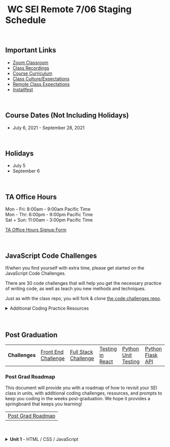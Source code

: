 <h1><img src="https://ga-dash.s3.amazonaws.com/production/assets/logo-9f88ae6c9c3871690e33280fcf557f33.png" alt="" style="max-width:100%;" /> WC SEI Remote 7/06 Staging Schedule</h1>

<br/>

## Important Links

- [Zoom Classroom](https://generalassembly.zoom.us/j/95974443973)
- [Class Recordings](https://github.com/SEIR-7-06/schedule/blob/master/class-recordings.md)
- [Course Curriculum](https://github.com/SEIR-7-06/schedule/blob/master/course-curriculum.md)
- [Class Culture/Expectations](https://github.com/SEIR-7-06/welcome-to-sei)
- [Remote Class Expectations](https://github.com/SEIR-7-06/remote-class-expectations)
- [Installfest](https://github.com/SEIR-7-06/installfest)

<br/>

## Course Dates (Not Including Holidays)

- July 6, 2021 - September 28, 2021

<br/>

## Holidays

- July 5
- September 6

<br/>

## TA Office Hours

Mon - Fri: 8:00am - 9:00am Pacific Time<br />
Mon - Thr: 6:00pm - 9:00pm Pacific Time<br />
Sat + Sun: 11:00am - 3:00pm Pacific Time

[TA Office Hours Signup Form](#)

<br/>

## JavaScript Code Challenges

If/when you find yourself with extra time, please get started on the JavaScript Code Challenges.

There are 30 code challenges that will help you get the necessary practice of writing code, as well as teach you new methods and techniques.

Just as with the class repo, you will fork & clone [the code challenges repo](https://github.com/SEIR-7-06/daily-js-code-challenges).

<details>
    <summary>Additional Coding Practice Resources</summary>
    <h3>Codewars</h3>
    <a href="https://www.codewars.com">Codewars</a> is an excellent source of coding challenges for numerous programming languages.
    <p>It's free, so be sure to create an account so that you can track your progress.
        Code challenges (called _Kata_) vary in difficulty from "8kyu" (easiest) to "1kyu".</p>
    <h3>Interview Cake</h3>
    <p>Designed to prep you technical interviews, <a href="https://www.interviewcake.com">Interview Cake</a> comes highly recommended.</p>
    <p>It's not free, however, you should take advantage of its free 7-day email crash course and decide to if its worth the bucks to you.</p>
    <h3>Advent of Code</h3>
    <p><a href="https://adventofcode.com/">Advent of Code</a> has special puzzles during the month of December (only).</p>
    <p>However, you can access past year's puzzles!</p>
</details>

<br/>
<br/>

## Post Graduation

<table>
    <tbody>
        <tr>    
            <td><strong>Challenges</strong></td>
            <td><a href="https://github.com/SEIR-7-06/shopping-cart-coding-challenge">Front End Challenge</a></td>
            <td><a href="https://github.com/SEIR-7-06/csv-parse-starter">Full Stack Challenge</a></td>
            <td><a href="https://github.com/SEIR-7-06/testing-in-react-with-jest-and-enzyme">Testing in React</a></td>
            <td><a href="https://github.com/SEIR-7-06/Python-unit-test">Python Unit Testing</a></td>
            <td><a href="https://github.com/SEIR-7-06/flask-api">Python Flask API</a></td>
        </tr>
    </tbody>
</table>

### Post Grad Roadmap

<p>This document will provide you with a roadmap of how to revisit your SEI class in units, with additional coding challenges, resources, and prompts to keep you coding in the weeks post-graduation. We hope it provides a springboard that keeps you learning!</p>
<table>
    <tbody>
        <tr>
            <td><a href="https://docs.google.com/spreadsheets/d/15JX2Z5_095QiYyxQ-aGsnjqmvVGxfATvnMO3k5SK_Y8/edit#gid=563096904">Post Grad Roadmap</a></td>
        </tr>
    </tbody>
</table>

<br />
<br />







<!-- Unit 1 Dropdown -->
<details>
    <summary><strong>Unit 1</strong> - HTML / CSS / JavaScript</summary>
    <ul type="none">
        <!-- Week 1 Dropdown -->
        <li>
            <details> 
                <summary>Week 1 - FUNdamentals!</summary>
                <!-- Schedule Table -->
                <h2>Week 1 Schedule</h2>
                <table>
                    <thead>
                        <tr>
                            <td></td>
                            <th>Morning Exercise</th>
                            <th>Module 1</th>
                            <th>Module 2</th>
                            <th>HW &amp; Extras</th>
                            <th>Focus</th>
                        </tr>
                    </thead>
                    <tbody>
                        <tr>
                            <td><strong>Monday</strong><br />(7/5)</td>
                            <td>Holiday</td>
                            <td>Holiday</td>
                            <td>Holiday</td>
                            <td>Holiday</td>
                            <td>Holiday</td>
                        </tr>
                        <tr>
                            <td><strong>Tuesday</strong><br />(7/6)</td>
                            <td><a href="https://github.com/SEIR-7-06/welcome-to-sei">Welcome to GA</a></td>
                            <td><a href="https://github.com/SEIR-7-06/installfest">Installfest</a></td>
                            <td><a href="https://github.com/SEIR-7-06/intro-terminal">Terminal Intro</a></td>
                            <td><a href="https://github.com/SEIR-7-06/command-line-lab">Terminal Lab</a></td>
                            <td><a href="https://github.com/SEIR-7-06/hw-unix-cli-practice">Terminal Practice</a></td>
                        </tr>
                        <tr>
                            <td><strong>Wednesday</strong><br />(7/7)</td>
                            <td><a href="https://github.com/SEIR-7-06/semantic-html">Semantic HTML</a></td>
                            <td><a href="https://github.com/SEIR-7-06/intro-to-programming">Intro To Programming</a></td>
                            <td>
                            - <a href="https://github.com/SEIR-7-06/github">Github</a>
                            </td>
                            <td><a href="https://github.com/SEIR-7-06/git-github-lab">Github Lab</a></td>
                            <td>Github Basics</td>
                        </tr>
                        <tr>
                            <td><strong>Thursday</strong><br />(7/8)</td>
                            <td><a href="">Outcomes</a></td>
                            <td><a href="https://github.com/SEIR-7-06/profile-cards">CSS Profile Card</a></td>
                            <td>
                                
                                - <a href="https://github.com/SEIR-7-06/functions">Functions</a>
                                - <a href="https://github.com/SEIR-7-06/functions-lab">Functions Lab</a>
                            </td>
                            <td><a href="https://github.com/SEIR-7-06/functions-scope-hw">Functions</a></td>
                            <td>JavaScript Functions</td>
                        </tr>
                        <tr>
                            <td><strong>Friday</strong><br />(7/9)</td>
                            <td>CSS: Landing Page</td>
                            <td><a href="https://github.com/SEIR-7-06/Objects">Objects</a> </td>
                            <td><a href="https://github.com/SEIR-7-06/Objects-lab">Objects Lab</a></td>
                            <td><a href="https://github.com/SEIR-7-06/Objects-lab">Objects Lab</a></td>
                            <td>JavaScript Objects</td>
                        </tr>
                    </tbody>
                </table>
                <h2>Week 1 Deliverables</h2>
                <p>It is a requirement to complete at least 80% of all deliverables to receive: a Certificate of Completion; post-grad benefits such as the Meet and Greet; and Outcomes support.</p>
                <!-- Deliverable Table -->
                <table>
                    <thead>
                        <tr>
                            <td>Date Assigned</td>
                            <td>Deliverable</td>
                            <td>Final Due Date</td>
                        </tr>
                    </thead>
                    <tbody>
                        <tr>
                            <td>7/7</td>
                            <td><a href="https://github.com/SEIR-7-06/HW-Loops-Conditionals">Loops & Conditionals</a></td>
                            <td>7/14</td>
                        </tr>
                        <tr>
                            <td>7/8</td>
                            <td><a href="https://github.com/SEIR-7-06/functions-scope-hw">Functions</a></td>
                            <td>7/15</td>
                        </tr>
                    </tbody>
                </table>
            </details>
        </li>
        <!-- Week 2 Dropdown -->
        <li>
            <details>
                <summary>Week 2 - Advanced Objects, The DOM, jQuery...!</summary>
                <h2>Week 2 - Schedule</h2>
                <!-- Schedule Table -->
                <table>
                    <thead>
                        <tr>
                            <td></td>
                            <th>Morning Exercise</th>
                            <th>Module 1</th>
                            <th>Module 2</th>
                            <th>HW &amp; Extras</th>
                            <th>Focus</th>
                        </tr>
                    </thead>
                    <tbody>
                        <tr>
                            <td><strong>Monday</strong><br />(7/12)</td>
                            <td><a href="https://github.com/SEIR-7-06/social-share">CSS: Social Media Button</a></td>
                            <td><a href="https://github.com/SEIR-7-06/Combining-datatypes">Objects & this!</a></td>
                            <td>
                            - <a href="https://github.com/SEIR-7-06/solar-system-lab">Solar System Lab</a>
                            - <a href="https://github.com/SEIR-7-06/weather-object-lab">Weather Object Lab</a>
                            </td>
                            <td>
                            - <a href="https://github.com/SEIR-7-06/mixed-data-types-hw">Mixed Data Types</a>
                            - <a href="https://github.com/SEIR-7-06/Combining-Data-Types-Lab">Avengers Mixed Types</a>
                            </td>
                            <td>Objects & This!</td>
                        </tr>
                        <tr>
                            <td><strong>Tuesday</strong><br />(7/13)</td>
                            <td><a href="https://github.com/SEIR-7-06/classes">OOP & Classes</a></td>
                            <td><a href="https://github.com/SEIR-7-06/classes">OOP & Classes</a></td>
                            <td><a href="https://github.com/SEIR-7-06/classes">OOP & Classes</a></td>
                            <td><a href="https://github.com/SEIR-7-06/classes-lab">Classes Lab</a></td>
                            <td>Object Oriented Programming</td>
                        </tr>
                        <tr>
                            <td><strong>Wednesday</strong><br />(7/14)</td>
                            <td><a href="https://github.com/SEIR-7-06/space-battle">Space Battle</a></td>
                            <td><a href="https://github.com/SEIR-7-06/space-battle">Space Battle</a></td>
                            <td><a href="https://github.com/SEIR-7-06/space-battle">Space Battle</a></td>
                            <td><a href="https://github.com/SEIR-7-06/oop-pokemon">OOP Pokemon</a></td>
                            <td>Object Oriented Programming</td>
                        </tr>
                        <tr>
                            <td><strong>Thursday</strong><br />(7/15)</td>
                            <td><a href="">Outcomes</a></td>
                            <td><a href="https://github.com/SEIR-7-06/intro-to-the-dom">Intro to Dom</a></td>
                            <td><a href="https://github.com/SEIR-7-06/dom-events">Dom Events</a></td>
                            <td><a href="https://getbootstrap.com/docs/5.0/components/carousel/#with-controls">DOM Challenge: Build a Caoursel</a></td>
                            <td>Dom Manipulation</td>
                        </tr>
                        <tr>
                            <td><strong>Friday</strong><br />(7/16)</td>
                            <!-- <td><a href="https://github.com/SEIR-7-06/css-animation">CSS Animation</a></td> -->
                            <td><a href="https://github.com/SEIR-7-06/project-zero">Introduce Project 0</a></td>
                            <td><a href="https://github.com/SEIR-7-06/project-zero">Project 0</a></td>
                            <td><a href="https://github.com/SEIR-7-06/project-zero">Project 0</a></td>
                            <td><a href="https://github.com/SEIR-7-06/project-zero">Project 0</a></td>
                            <td>Project: Tamagotchi</td>
                        </tr>
                    </tbody>
                </table>
                <h2>Week 2 - Deliverables</h2>
                <p>It is a requirement to complete at least 80% of all deliverables to receive: a Certificate of Completion; post-grad benefits such as the Meet and Greet; and Outcomes support.</p>
                <!-- Deliverable Table -->
                <table>
                    <thead>
                        <tr>
                            <td>Date Assigned</td>
                            <td>Deliverable</td>
                            <td>Final Due Date</td>
                        </tr>
                    </thead>
                    <tbody>
                        <tr>
                            <td>7/12</td>
                            <td><a href="https://github.com/SEIR-7-06/mixed-data-types-hw">Mixed Data Types</a></td>
                            <td>7/19</td>
                        </tr>
                    </tbody>
                </table>
            </details>
        </li>
        <!-- Week 3 Dropdown -->
        <li>
            <details>
                <summary>Week 3 - Project Zero: Tamagotchi</summary>
                <!-- Schedule Table -->
                <h2>Week 3 - Schedule</h2>
                <table>
                    <thead>
                        <tr>
                            <td></td>
                            <th>Morning Exercise</th>
                            <th>Module 1</th>
                            <th>Module 2</th>
                            <th>HW &amp; Extras</th>
                            <th>Focus</th>
                        </tr>
                    </thead>
                    <tbody>
                        <tr>
                            <td><strong>Monday</strong><br />(7/19)</td>
                            <td><a href="https://github.com/SEIR-7-06/project-zero">Project 0</a></td>
                            <td><a href="https://github.com/SEIR-7-06/project-zero">Project 0</a></td>
                            <td><a href="https://github.com/SEIR-7-06/project-zero">Project 0</a></td>
                            <td><a href="https://github.com/SEIR-7-06/project-zero">Project 0</a></td>
                            <td>Project 0</td>
                        </tr>
                        <tr>
                            <td><strong>Tuesday</strong><br />(7/20)</td>
                            <td><a href="https://github.com/SEIR-7-06/project-zero">Project 0</a></td>
                            <td><a href="https://github.com/SEIR-7-06/project-zero">Project 0</a></td>
                            <td><a href="https://github.com/SEIR-7-06/project-zero">Project 0</a></td>
                            <td><a href="https://github.com/SEIR-7-06/project-zero">Project 0</a></td>
                            <td>Project 0</td>
                        </tr>
                        <tr>
                            <td><strong>Wednesday</strong><br />(7/21)</td>
                            <td><a href="https://github.com/SEIR-7-06/project-zero">Project 0</a></td>
                            <td><a href="https://github.com/SEIR-7-06/project-zero">Project 0</a></td>
                            <td><a href="https://github.com/SEIR-7-06/project-zero">Project 0</a></td>
                            <td><a href="https://github.com/SEIR-7-06/project-zero">Project 0</a></td>
                            <td>Project 0</td>
                        </tr>
                        <tr>
                            <td><strong>Thursday</strong><br />(7/22)</td>
                            <td><a href="">Outcomes</a></td>
                            <td><a href="https://github.com/SEIR-7-06/project-zero">Project 0</a></td>
                            <td><a href="https://github.com/SEIR-7-06/deploy-to-github-pages">GitHub Pages Deployment</a></td>
                            <td><a href="https://github.com/SEIR-7-06/project-zero">Project 0</a></td>
                            <td>Project 0</td>
                        </tr>
                        <tr>
                            <td><strong>Friday</strong><br />(7/23)</td>
                            <td><a href="https://github.com/SEIR-7-06/project-zero">Project 0 Presentations</a></td>
                            <td><a href="https://github.com/SEIR-7-06/project-zero">Project 0 Presentations</a></td>
                            <td><a href="https://github.com/SEIR-7-06/project-zero">Project 0 Presentations</a></td>
                            <td><a href="https://github.com/SEIR-7-06/project-zero">Project 0 Presentations</a></td>
                            <td>Project: Tamagotchi</td>
                        </tr>
                    </tbody>
                </table>
                <h2>Week 3 - Deliverables</h2>
                <p>It is a requirement to complete at least 80% of all deliverables to receive: a Certificate of Completion; post-grad benefits such as the Meet and Greet; and Outcomes support.</p>
                <!-- Deliverable Table -->
                <table>
                    <thead>
                        <tr>
                            <td>Date Assigned</td>
                            <td>Deliverable</td>
                            <td>Final Due Date</td>
                        </tr>
                    </thead>
                    <tbody>
                        <tr>
                            <td>7/19</td>
                            <td><a href="https://github.com/SEIR-7-06/project-zero">Project: Tamagotchi</a></td>
                            <td>7/23</td>
                        </tr>
                    </tbody>
                </table>
            </details>
        </li>
    </ul>
</details>
<hr />

<!-- Unit 2 Dropdown -->
<details>
    <summary><strong>Unit 2</strong> - JS Servers & NOSQL Databases</summary>
    <ul type="none">
        <!-- Week 4 Dropdown -->
        <li>
            <details> 
                <summary>Week 4 - Node, Express, & MongoDB</summary>
                <!-- Schedule Table -->
                <h2>Week 4 Schedule</h2>
                <a href="https://github.com/SEIR-7-06/express-fruits">Express Fruit App (class repo)</a>
                <table>
                    <thead>
                        <tr>
                            <td></td>Project Zero: Tamagotchi
                            <th>Morning Exercise</th>
                            <th>Module 1</th>
                            <th>Module 2</th>
                            <th>HW &amp; Extras</th>
                            <th>Focus</th>
                        </tr>
                    </thead>
                <tbody>
                    <tr>
                        <td><strong>Monday</strong><br />(7/26)</td>
                        <td><a href="https://github.com/SEIR-7-06/jquery-ajax-apis">AJAX & API's</a></td>
                        <td><a href="https://github.com/SEIR-7-06/jquery-ajax-apis">AJAX & API's</a></td>
                        <td><a href="https://github.com/SEIR-7-06/jquery-ajax-apis">AJAX & API's</a></td>
                        <td><a href="https://github.com/SEIR-7-06/jquery-ajax-apis">AJAX & API's</a></td>
                        <td>AJAX/API's</td>
                    </tr>
                    <tr>
                        <td><strong>Tuesday</strong><br />(7/27)</td>
                        <td>
                        - <a href="https://github.com/SEIR-7-06/installfest/blob/master/unit2-installations.md">Unit 2 Installfest</a>
                        - <a href="https://github.com/SEIR-7-06/intro_to_Express">Intro To Express</a>
                        </td>
                        <td>
                        - <a href="https://github.com/SEIR-7-06/url_and_query_params">Url & Params</a>
                        - <a href="https://github.com/SEIR-7-06/express-lab-params">Params lab</a>
                        </td>
                        <td><a href="https://github.com/SEIR-7-06/intro_to_Rest">Intro To Rest</a></td>
                        <td><a href="https://github.com/SEIR-7-06/express-space-homework">Express Space <strong></a></td>
                        <td>Node/Express</td>
                    </tr>
                    <tr>
                        <td><strong>Wednesday</strong><br />(7/28)</td>
                        <td><a href="https://github.com/SEIR-7-06/MVC">MVC</a></td>
                        <td><a href="https://github.com/SEIR-7-06/mvc-intro-lab">MVC Intro Lab</a></td>
                        <td>
                        - <a href="https://github.com/SEIR-7-06/NEW_Create_Express">New & Create</a>
                        - <a href="https://github.com/SEIR-7-06/Express-Create-Lab">Lab: Products App</a>
                        </td>
                        <td><a href="https://github.com/SEIR-7-06/Pokemon-Express">Pokemon Express</a></td>
                        <td>Node/Express</td>
                    </tr>
                    <tr>
                        <td><strong>Thursday</strong><br />(7/29)</td>
                        <td><a href="">Outcomes</a></td>
                        <td><a href="https://github.com/SEIR-7-06/Delete-Express">Delete & Edit</a></td>
                        <td>
                        - <a href="https://github.com/SEIR-7-06/express-controllers">Controllers</a>
                        - <a href="https://github.com/SEIR-7-06/express-partner-lab">Lab: Pair Programming</a>
                        </td>
                        <td><a href="https://github.com/SEIR-7-06/Pokemon-Express">Pokemon Express</a></td>
                        <td>MongoDB/Mongoose</td>
                    </tr>
                    <tr>
                        <td><strong>Friday</strong><br />(7/30)</td>
                        <td><a href="https://github.com/SEIR-7-06/mongo-lesson">Intro to Mongo</a></td>
                        <td><a href="https://github.com/SEIR-7-06/mongo-lab">Mongo Lab</a></td>
                        <td>
                        - <a href="https://github.com/SEIR-7-06/mongoose-lesson">Intro to Mongoose</a>
                        - <a href="https://github.com/SEIR-7-06/Mongoose-Lab">Mongoose Lab</a>
                        </td>
                        <td><a href="https://github.com/SEIR-7-06/mongoose-vampires-hw">Mongoose Vampires <strong></a></td>
                        <td>Full Stack Dev</td>
                    </tr>
                    <!-- <tr>
                        <td><strong>Friday</strong><br />(7/30)</td>
                        <td><a href="https://github.com/SEIR-7-06/Scope">Scope</a></td>
                        <td><a href="https://github.com/SEIR-7-06/express-adding-models">Fruits App with Database</a></td>
                        <td>
                        - <a href="https://github.com/SEIR-7-06/first-full-stack-homework">MEN Stack Lab (CR)</a>
                        - <a href="https://github.com/SEIR-7-06/first-full-stack-homework">MEN Stack Lab (UD)</a>
                        </td>
                        <td><a href="https://github.com/SEIR-7-06/first-full-stack-homework">MEN Stack</a></td>
                        <td>Full Stack</td>
                    </tr>  -->
                    </tbody>
                </table>
                <h2>Week 4 - Deliverables</h2>
                <p>It is a requirement to complete at least 80% of all deliverables to receive: a Certificate of Completion; post-grad benefits such as the Meet and Greet; and Outcomes support.</p>
                <table>
                    <thead>
                        <tr>
                            <td>Date Assigned</td>
                            <td>Deliverable</td>
                            <td>Final Due Date</td>
                        </tr>
                    </thead>
                    <tbody>
                        <tr>
                            <td>4/26</td>
                            <td><a href="https://github.com/SEIR-7-06/express-space-homework">Express Space</a></td>
                            <td>5/3</td>
                        </tr>
                        <tr>
                            <td>4/29</td>
                            <td><a href="https://github.com/SEIR-7-06/mongoose-vampires-hw">Mongoose Vampires</a></td>
                            <td>5/6</td>
                        </tr>
                    </tbody>
                </table>
            </details>
        </li>
        <!-- Week 5 Dropdown -->
        <li>
            <details>
                <summary>Week 5 - Servers & Databases Continued</summary>
                <a href="https://github.com/SEIR-7-06/express-fruits">Express Fruit App (class repo)</a><br />
                <a href="https://github.com/SEIR-7-06/express-blog">Express Blog (class Repo)</a><br />
                <a href="https://github.com/SEIR-7-06/express-bookmarks">Express Bookmarks (class Repo)</a>
                <h2>Week 5 - Schedule</h2>
                <!-- Schedule Table -->
                <table>
                    <thead>
                        <tr>
                            <td></td>
                            <th>Morning Exercise</th>
                            <th>Module 1</th>
                            <th>Module 2</th>
                            <th>HW &amp; Extras</th>
                            <th>Focus</th>
                        </tr>
                    </thead>
                    <tbody>
                        <tr>
                            <td><strong>Monday</strong><br />(8/2)</td>
                            <td><a href="https://github.com/SEIR-7-06/Scope">Scope</a></td>
                            <td><a href="https://github.com/SEIR-7-06/express-adding-models">Fruits App with Database</a></td>
                            <td>
                            - <a href="https://github.com/SEIR-7-06/first-full-stack-homework">MEN Stack Lab (CR)</a>
                            - <a href="https://github.com/SEIR-7-06/first-full-stack-homework">MEN Stack Lab (UD)</a>
                            </td>
                            <td><a href="https://github.com/SEIR-7-06/first-full-stack-homework">MEN Stack</a></td>
                            <td>Full Stack</td>
                        </tr>
                        <tr>
                            <td><strong>Tuesday</strong><br />(8/3)</td>
                            <td><a href="https://github.com/SEIR-7-06/Two-Model-Crud-No-RelationShip">Express Blog (1st Model)</a></td>
                            <td><a href="https://github.com/SEIR-7-06/two-model-second-model-crud">Express Blog (2nd Model)</a></td>
                            <td><a href="https://github.com/SEIR-7-06/two-model-lab">Two Model lab</a></td>
                            <td><a href="https://github.com/SEIR-7-06/photo-app-hw">Photo App</a></td>
                            <td>Full Stack Development</td>
                        </tr>
                        <tr>
                            <td><strong>Wednesday</strong><br />(7/14)</td>
                            <td><a href="https://github.com/SEIR-7-06/space-battle">Space Battle</a></td>
                            <td><a href="https://github.com/SEIR-7-06/space-battle">Space Battle</a></td>
                            <td><a href="https://github.com/SEIR-7-06/space-battle">Space Battle</a></td>
                            <td><a href="https://github.com/SEIR-7-06/oop-pokemon">OOP Pokemon</a></td>
                            <td>Object Oriented Programming</td>
                        </tr>
                        <tr>
                            <td><strong>Thursday</strong><br />(8/5)</td>
                            <td><a href="">Outcomes</a></td>
                            <td><a href="https://github.com/SEIR-7-06/Github-collaboration-guide">Git Collaboration</a></td>
                            <td><a href="https://github.com/SEIR-7-06/project-one">Project One Planning</a></td>
                            <td><a href="https://github.com/SEIR-7-06/project-one">Project One Planning</a></td>
                            <td>Full Stack Development</td>
                        </tr>
                        <tr>
                            <td><strong>Friday</strong><br />(8/6)</td>
                            <td><a href="https://github.com/SEIR-7-06/project-one">Project One Approvals</a></td>
                            <td><a href="https://github.com/SEIR-7-06/project-one">Project One Approvals</a></td>
                            <td><a href="https://github.com/SEIR-7-06/project-one">Project One Approvals</a></td>
                            <td><a href="https://github.com/SEIR-7-06/project-one">Project One Approvals</a></td>
                            <td><a href="https://github.com/SEIR-7-06/project-one">Project One Approvals</a></td>
                        </tr>
                    </tbody>
                </table>
                <h2>Week 5 - Deliverables</h2>
                <p>It is a requirement to complete at least 80% of all deliverables to receive: a Certificate of Completion; post-grad benefits such as the Meet and Greet; and Outcomes support.</p>
                <!-- Deliverable Table -->
                <table>
                    <thead>
                        <tr>
                            <td>Date Assigned</td>
                            <td>Deliverable</td>
                            <td>Final Due Date</td>
                        </tr>
                    </thead>
                    <tbody>
                        <tr>
                            <td>5/11</td>
                            <td><a href="https://github.com/SEIR-7-06/first-full-stack-homework">MEN Stack</a></td>
                            <td>5/18</td>
                        </tr>
                        <tr>
                            <td>5/15</td>
                            <td><a href="https://github.com/SEIR-7-06/project-one">Project One</a></td>
                            <td>5/22</td>
                        </tr>
                    </tbody>
                </table>
            </details>
        </li>
        <!-- Week 6 Dropdown -->
        <li>
            <details>
                <summary>Week 6 - Project: Express</summary>
                <!-- Schedule Table -->
                <h2>Week 6 - Schedule</h2>
                <table>
                    <thead>
                        <tr>
                            <td></td>
                            <th>Morning Exercise</th>
                            <th>Module 1</th>
                            <th>Module 2</th>
                            <th>HW &amp; Extras</th>
                            <th>Focus</th>
                        </tr>
                    </thead>
                    <tbody>
                        <tr>
                            <td><strong>Monday</strong><br />(8/9)</td>
                            <td><a href="https://github.com/SEIR-7-06/project-one">Project One</a></td>
                            <td><a href="https://github.com/SEIR-7-06/project-one">Project One</a></td>
                            <td><a href="https://github.com/SEIR-7-06/project-one">Project One</a></td>
                            <td><a href="https://github.com/SEIR-7-06/project-one">Project One</a></td>
                            <td>Project One</td>
                        </tr>
                        <tr>
                            <td><strong>Tuesday</strong><br />(8/10)</td>
                            <td><a href="https://github.com/SEIR-7-06/project-one">Project One</a></td>
                            <td><a href="https://github.com/SEIR-7-06/Node-Heroku-Deployment">Heroku Deployment</a></td>
                            <td><a href="https://github.com/SEIR-7-06/project-one">Project One</a></td>
                            <td><a href="https://github.com/SEIR-7-06/project-one">Project One</a></td>
                            <td>Project One</td>
                        </tr>
                        <tr>
                            <td><strong>Wednesday</strong><br />(8/11)</td>
                            <td><a href="https://github.com/SEIR-7-06/project-one">Project One</a></td>
                            <td><a href="https://github.com/SEIR-7-06/project-one">Project One</a></td>
                            <td><a href="https://github.com/SEIR-7-06/sessions">Express Session</a></td>
                            <td><a href="https://github.com/SEIR-7-06/project-one">Project One</a></td>
                            <td>Project One</td>
                        </tr>
                        <tr>
                            <td><strong>Thursday</strong><br />(8/12)</td>
                            <td><a href="">Outcomes</a></td>
                            <td><a href="https://github.com/SEIR-7-06/project-one">Project One Presentations</a></td>
                            <td><a href="https://github.com/SEIR-7-06/project-one">Project One Presentations</a></td>
                            <td><a href="https://github.com/SEIR-7-06/project-one">Project One Presentations</a></td>
                            <td>Project One</td>
                        </tr>
                        <tr>
                            <td><strong>Friday</strong><br />(8/13)</td>
                            <td><a href="https://github.com/SEIR-7-06/react-intro-remote">React Intro</a></td>
                            <td><a href="https://github.com/SEIR-7-06/react-intro-remote">React Intro</a></td>
                            <td><a href="https://github.com/SEIR-7-06/monument-react-refactor">React Monument Refactor</a></td>
                            <td><a href="https://github.com/SEIR-7-06/monument-react-refactor">React Monument Refactor</a></td>
                            <td>React</td>
                        </tr>
                    </tbody>
                </table>
                <h2>Week 6 - Deliverables</h2>
                <p>It is a requirement to complete at least 80% of all deliverables to receive: a Certificate of Completion; post-grad benefits such as the Meet and Greet; and Outcomes support.</p>
                <!-- Deliverable Table -->
                <table>
                    <thead>
                        <tr>
                            <td>Date Assigned</td>
                            <td>Deliverable</td>
                            <td>Final Due Date</td>
                        </tr>
                    </thead>
                    <tbody>
                        <tr>
                            <td>5/10</td>
                            <td><a href="https://github.com/SEIR-7-06/project-one">Project One</a></td>
                            <td>5/14</td>
                        </tr>
                    </tbody>
                </table>
            </details>
        </li>
    </ul>
</details>
<hr />

<!-- Unit 3 Dropdown -->
<details>
    <summary><strong>Unit 3</strong> - React</summary>
    <ul type="none">
        <!-- Week 7 Dropdown -->
        <li>
            <details> 
                <summary>Week 7 - React</summary>
                <!-- Schedule Table -->
                <h2>Week 7 Schedule</h2>
                <table>
                    <thead>
                        <tr>
                            <td></td>
                            <th>Morning Exercise</th>
                            <th>Module 1</th>
                            <th>Module 2</th>
                            <th>HW &amp; Extras</th>
                            <th>Focus</th>
                        </tr>
                    </thead>
                    <tbody>
                        <tr>
                            <td><strong>Monday</strong><br />(8/16)</td>
                            <td><a href="https://github.com/SEIR-7-06/react-state-remote">React Props</a></td>
                            <td><a href="https://github.com/SEIR-7-06/react-state-remote">React Props</a></td>
                            <td><a href="https://github.com/SEIR-7-06/react-state-remote">React Props</a></td>
                            <td><a href="https://github.com/SEIR-7-06/react-state-remote">React Props</a></td>
                            <td>React</td>
                        </tr>
                        <tr>
                            <td><strong>Tuesday</strong><br />(8/17)</td>
                            <td><a href="https://github.com/SEIR-7-06/react-state-remote">React State</a></td>
                            <td><a href="https://github.com/SEIR-7-06/react-state-remote">React State</a></td>
                            <td><a href="https://github.com/SEIR-7-06/react-state-remote">React State</a></td>
                            <td><a href="https://github.com/SEIR-7-06/react-state-remote">React State</a></td>
                            <td>React</td>
                        </tr>
                        <tr>
                            <td><strong>Wednesday</strong><br />(8/18)</td>
                            <td><a href="https://github.com/SEIR-7-06/react-component-lifecycle-remote">React Component Lifecycle</a></td>
                            <td><a href="https://github.com/SEIR-7-06/react-component-lifecycle-remote">React Component Lifecycle</a></td>
                            <td>
                            - <a href="https://github.com/SEIR-7-06/react-geoquakes">React GeoQuakes</a>
                            - <a href="https://github.com/SEIR-7-06/react-contacts">React Contacts</a>
                            </td>
                            <td><a href="https://github.com/SEIR-7-06/react-geoquakes">React GeoQuakes</a></td>
                            <td>React</td>
                        </tr>
                        <tr>
                            <td><strong>Thursday</strong><br />(8/19)</td>
                            <td><a href="">Outcomes</a></td>
                            <td><a href="https://github.com/SEIR-7-06/react-router-intro">React Router</a></td>
                            <td><a href="https://github.com/SEIR-7-06/react-router-intro">React Router</a></td>
                            <td><a href="https://github.com/SEIR-7-06/react-router-intro">React Router</a></td>
                            <td>React</td>
                        </tr>
                        <tr>
                            <td><strong>Friday</strong><br />(8/20)</td>
                            <td><a href="https://github.com/SEIR-7-06/react_todo_walkthrough">React TODO Walkthrough</a></td>
                            <td><a href="https://github.com/SEIR-7-06/react_todo_walkthrough">React TODO Walkthrough</a></td>
                            <td>Outcomes</td>
                            <td><a href="https://github.com/SEIR-7-06/react_todo_walkthrough">React TODO Walkthrough</a></td>
                            <td>Refactor ToDo with own backend</td>
                        </tr>
                    </tbody>
                </table>
                <h2>Week 7 Deliverables</h2>
                <p>It is a requirement to complete at least 80% of all deliverables to receive: a Certificate of Completion; post-grad benefits such as the Meet and Greet; and Outcomes support.</p>
                <!-- Deliverable Table -->
                <table>
                    <thead>
                        <tr>
                            <td>Date Assigned</td>
                            <td>Deliverable</td>
                            <td>Final Due Date</td>
                        </tr>
                    </thead>
                    <tbody>
                        <tr>
                            <td>5/21</td>
                            <td><a href="https://github.com/SEIR-7-06/psql-carmen-san-diego-lab">Carmen San Diego</a></td>
                            <td>5/28</td>
                        </tr>
                    </tbody>
                </table>
            </details>
        </li>
        <!-- Week 8 Dropdown -->
        <li>
            <details>
                <summary>Week 8 - Project Wayfarer</summary>
                <h2>Week 8 - Schedule</h2>
                <!-- Schedule Table -->
                <table>
                    <thead>
                        <tr>
                            <td></td>
                            <th>Morning Exercise</th>
                            <th>Module 1</th>
                            <th>Module 2</th>
                            <th>HW &amp; Extras</th>
                            <th>Focus</th>
                        </tr>
                    </thead>
                    <tbody>
                        <tr>
                            <td><strong>Monday</strong><br />(8/23)</td>
                            <td><a href="https://github.com/SEIR-7-06/building-a-mern-app">Building a MERN App</a></td>
                            <td><a href="https://github.com/SEIR-7-06/building-a-mern-app">Building a MERN App</a></td>
                            <td><a href="https://github.com/SEIR-7-06/building-a-mern-app">Building a MERN App</a></td>
                            <td>Add a new feature to GameLib App</td>
                            <td>FullStack</td>
                        </tr>
                        <tr>
                            <td><strong>Tuesday</strong><br />(8/24)</td>
                            <td><a href="https://github.com/SEIR-7-06/Github-collaboration-guide">Git Collaboration</a></td>
                            <td><a href="https://github.com/SEIR-7-06/Project-Wayfarer">Introduce Project Wayfarer</a></td>
                            <td><a href="https://github.com/SEIR-7-06/Project-Wayfarer">Project Wayfarer</a></td>
                            <td><a href="https://github.com/SEIR-7-06/Project-Wayfarer">Project Wayfarer</a></td>
                            <td>Full Stack React</td>         
                        </tr>
                        <tr>
                            <tr>
                                <td><strong>Wednesday</strong><br />(8/25)</td>
                                <td><a href="https://github.com/SEIR-7-06/Project-Wayfarer">Project Wayfarer</a></td>
                                <td><a href="https://github.com/SEIR-7-06/Project-Wayfarer">Project Wayfarer</a></td>
                                <td><a href="https://github.com/SEIR-7-06/Project-Wayfarer">Project Wayfarer</a></td>
                                <td><a href="https://github.com/SEIR-7-06/Project-Wayfarer">Project Wayfarer</a></td>
                                <td>Full Stack React</td> 
                            </tr>
                        </tr>
                        <tr>
                            <td><strong>Thursday</strong><br />(8/26)</td>
                            <td><a href="">Outcomes</a></td>
                            <td><a href="https://github.com/SEIR-7-06/Project-Wayfarer">Project Wayfarer</a></td>
                            <td><a href="https://github.com/SEIR-7-06/Project-Wayfarer">Project Wayfarer</a></td>
                            <td><a href="https://github.com/SEIR-7-06/Project-Wayfarer">Project Wayfarer</a></td>
                            <td>Full Stack React</td>
                        </tr>
                        <tr>
                            <td><strong>Friday</strong><br />(8/27)</td>
                            <td><a href="https://github.com/SEIR-7-06/Project-Wayfarer">Project Wayfarer</a></td>
                            <td><a href="https://github.com/SEIR-7-06/Project-Wayfarer">Project Wayfarer</a></td>
                            <td><a href="https://github.com/SEIR-7-06/Project-Wayfarer">Project Wayfarer</a></td>
                            <td><a href="https://github.com/SEIR-7-06/Project-Wayfarer">Project Wayfarer</a></td>
                            <td>Full Stack React</td>
                        </tr>
                    </tbody>
                </table>
                <h2>Week 8 - Deliverables</h2>
                <p>It is a requirement to complete at least 80% of all deliverables to receive: a Certificate of Completion; post-grad benefits such as the Meet and Greet; and Outcomes support.</p>
                <!-- Deliverable Table -->
                <table>
                    <thead>
                        <tr>
                            <td>Date Assigned</td>
                            <td>Deliverable</td>
                            <td>Final Due Date</td>
                        </tr>
                    </thead>
                    <tbody>
                        <tr>
                            <td>5/24</td>
                            <td><a href="https://github.com/SEIR-7-06/Finch-collector-lab-views">Finch Collector</a></td>
                            <td>5/31</td>
                        </tr>
                    </tbody>
                </table>
            </details>
        </li>
    </ul>
</details>
<hr />

<!-- Unit 4 Dropdown -->
<details>
    <summary><strong>Unit 4</strong> - Python and CS Topics</summary>
    <ul type="none">
        <!-- Week 9 Dropdown -->
        <li>
            <details>
                <summary>Week 9 - Python & Intro to CS</summary>
                <!-- Schedule Table -->
                <h2>Week 9 - Schedule</h2>
                <table>
                    <thead>
                        <tr>
                            <td></td>
                            <th>Morning Exercise</th>
                            <th>Module 1</th>
                            <th>Module 2</th>
                            <th>HW &amp; Extras</th>
                            <th>Focus</th>
                        </tr>
                    </thead>
                    <tbody>
                        <tr>
                            <td><strong>Monday</strong><br />(8/30)</td>
                            <td><a href="https://github.com/SEIR-7-06/Project-Wayfarer">Project Wayfarer Presentations</a></td>
                            <td><a href="https://github.com/SEIR-7-06/Project-Wayfarer">Project Wayfarer Presentations</a></td>
                            <td><a href="https://github.com/SEIR-7-06/Project-Wayfarer">Project Wayfarer Presentations</a></td>
                            <td><a href="https://github.com/SEIR-7-06/Project-Wayfarer">Project Wayfarer Presentations</a></td>
                            <td>Full Stack React</td>
                        </tr>
                        <tr>
                            <td><strong>Tuesday</strong><br />(8/31)</td>
                            <td>Coding Challenge
                            - <a href="https://github.com/SEIR-7-06/Technical-Interview-A">Technical Interview A</a>
                            - <a href="https://github.com/SEIR-7-06/Technical-Interview-B">Technical Interview B</a>
                            </td>
                            <td>Coding Challenge
                            - <a href="https://github.com/SEIR-7-06/Technical-Interview-A">Technical Interview A</a>
                            - <a href="https://github.com/SEIR-7-06/Technical-Interview-B">Technical Interview B</a>  
                            </td>
                            <td><a href="https://github.com/SEIR-7-06/Computer-Science-Lightning-Learns">Data Structure Research Assignment</a></td>
                            <td><a href="https://github.com/SEIR-7-06/Computer-Science-Lightning-Learns">Data Structure Research Assignment</a></td>
                            <td>Interview Prep</td>
                        </tr>
                        <tr>
                            <td><strong>Wednesday</strong><br />(9/1)</td>
                            <td><a href="https://github.com/SEIR-7-06/Computer-Science-Lightning-Learns">Data Structure Presentations</a></td>
                            <td><a href="https://github.com/SEIR-7-06/intro-to-python">Intro to Python</a></td>
                            <td>
                            - <a href="https://github.com/SEIR-7-06/python-control-flow-lab">Lab: Control Flow</a>
                            - Project One Feedback
                            </td>
                            <td><a href="https://github.com/SEIR-7-06/python-koans">Python Koans</a></td>
                            <td>Python</td>
                        </tr>
                        <tr>
                            <td><strong>Thursday</strong><br />(9/2)</td>
                            <td>
                            - <a href="https://repl.it/@KennethBushman/wc-weir-1207#script.js">Big O Notation</a>
                            - <a href="https://www.bigocheatsheet.com/">Big O Cheat Sheet</a>
                            </td>
                            <td>
                            - <a href="https://github.com/SEIR-7-06/lists-ranges">Python Lists & Ranges</a>
                            - <a href="https://github.com/SEIR-7-06/lists-ranges/blob/master/main.py">Lists & Ranges Demo Code</a>
                            </td>
                            <td><a href="https://github.com/SEIR-7-06/lists_and_ranges_pylab">Python Lists & Ranges Lab</a></td>
                            <td><a href="https://github.com/SEIR-7-06/state-capitals">Lab: State Capitals</a></td>
                            <td>Python</td>
                        </tr>
                        <tr>
                            <td><strong>Friday</strong><br />(9/3)</td>
                            <td>
                            - <a href="https://github.com/SEIR-7-06/python-oop">Python OOP</a>
                            - <a href="https://github.com/SEIR-7-06/python-oop-demo">Python OOP Demo Code</a>
                            </td>
                            <td>
                            - <a href="https://github.com/SEIR-7-06/python-oop">Python OOP</a>
                            - <a href="https://github.com/SEIR-7-06/python-oop-demo">Python OOP Demo Code</a>
                            </td>
                            <td>
                            - <a href="https://github.com/SEIR-7-06/python-oop">Python OOP</a>
                            - <a href="https://github.com/SEIR-7-06/codebar">Lab: Codebar</a>
                            </td>
                            <td>
                            - <a href="https://github.com/SEIR-7-06/codebar">Codebar</a>
                            - <a href="https://github.com/SEIR-7-06/python-koans">Python Koans</a>
                            </td>
                            <td>Python OOP</td>  
                        </tr>
                    </tbody>
                </table>
                <h2>Week 9 - Deliverables</h2>
                <p>It is a requirement to complete at least 80% of all deliverables to receive: a Certificate of Completion; post-grad benefits such as the Meet and Greet; and Outcomes support.</p>
                <!-- Deliverable Table -->
                <table>
                    <thead>
                        <tr>
                            <td>Date Assigned</td>
                            <td>Deliverable</td>
                            <td>Final Due Date</td>
                        </tr>
                    </thead>
                    <tbody>
                        <tr>
                            <td>6/2</td>
                            <td><a href="https://github.com/SEIR-7-06/monument-react-refactor">React Monument Refactor</a></td>
                            <td>6/9</td>
                        </tr>
                        <tr>
                            <td>6/4</td>
                            <td><a href="https://github.com/SEIR-7-06/react-geoquakes">React GeoQuakes</a></td>
                            <td>6/11</td>
                        </tr>
                    </tbody>
                </table>
            </details>
        </li>
        <!-- Week 10 Dropdown -->
        <li>
            <details> 
                <summary>Week 10 - SQL and Flask</summary>
                <!-- Schedule Table -->
                <h2>Week 10 Schedule</h2>
                <table>
                    <thead>
                        <tr>
                            <td></td>
                            <th>Morning Exercise</th>
                            <th>Module 1</th>
                            <th>Module 2</th>
                            <th>HW &amp; Extras</th>
                            <th>Focus</th>
                        </tr>
                    </thead>
                    <tbody>
                        <tr>
                            <td><strong>Monday</strong><br />(7/5)</td>
                            <td>Holiday</td>
                            <td>Holiday</td>
                            <td>Holiday</td>
                            <td>Holiday</td>
                            <td>Holiday</td>
                        </tr>
                        <tr>
                            <td><strong>Tuesday</strong><br />(9/7)</td>
                            <td><a href="https://github.com/SEIR-7-06/psql-install-intro">PSQL/PostgreSQL Intro</a></td>
                            <td><a href="https://github.com/SEIR-7-06/psql-install-intro">PSQL/PostgreSQL Intro</a></td>
                            <td><a href="https://github.com/SEIR-7-06/sql-airplane-lab">Lab: SQL Airplane</a></td>
                            <td>
                            - <a href="https://github.com/SEIR-7-06/psql-carmen-san-diego-lab">Carmen San Diego</a>
                            - <a href="https://github.com/SEIR-7-06/python-koans">Python Koans</a>
                            </td>
                            <td>SQL</td>
                        </tr>
                        <tr>
                            <td><strong>Wednesday</strong><br />(9/8)</td>
                            <td><a href="">Flask</a></td>
                            <td><a href="">Flask</a></td>
                            <td><a href="">Flask</a></td>
                            <td>Flask</td>
                            <td>Flask</td>
                        </tr>
                        <tr>
                            <td><strong>Thursday</strong><br />(9/9)</td>
                            <td><a href="">Outcomes</a></td>
                            <td><a href="">Flask</a></td>
                            <td><a href="">Flask</a></td>
                            <td>Flask</td>
                            <td>Flask</td>
                        </tr>
                        <tr>
                            <td><strong>Friday</strong><br />(9/10)</td>
                            <td><a href="https://github.com/SEIR-7-06/final-project">Introduce Final Project</a></td>
                            <td><a href="https://github.com/SEIR-7-06/final-project">Introduce Final Project</a></td>
                            <td><a href="https://github.com/SEIR-7-06/final-project">Introduce Final Project</a></td>
                            <td><a href="https://github.com/SEIR-7-06/final-project">Introduce Final Project</a></td>
                            <td>Final Project</td>
                        </tr>
                    </tbody>
                </table>
                <h2>Week 10 Deliverables</h2>
                <p>It is a requirement to complete at least 80% of all deliverables to receive: a Certificate of Completion; post-grad benefits such as the Meet and Greet; and Outcomes support.</p>
                <!-- Deliverable Table -->
                <table>
                    <thead>
                        <tr>
                            <td>Date Assigned</td>
                            <td>Deliverable</td>
                            <td>Final Due Date</td>
                        </tr>
                    </thead>
                    <tbody>
                        <tr>
                            <td>6/8</td>
                            <td><a href="https://github.com/SEIR-7-06/Computer-Science-Lightning-Learns">Data Structure Research Assignment</a></td>
                            <td>6/9</td>
                        </tr>
                    </tbody>
                </table>
            </details>
        </li>
        <!-- Week 11 Dropdown -->
        <li>
            <details>
                <summary>Week 11 - Final Project</summary>
                <h2>Week 11 - Schedule</h2>
                <!-- Schedule Table -->
                <table>
                    <thead>
                        <tr>
                            <td></td>
                            <th>Morning Exercise</th>
                            <th>Module 1</th>
                            <th>Module 2</th>
                            <th>HW &amp; Extras</th>
                            <th>Focus</th>
                        </tr>
                    </thead>
                    <tbody>
                        <tr>
                            <td><strong>Monday</strong><br />(9/13)</td>
                            <td><a href="https://github.com/SEIR-7-06/final-project">Final Project</a></td>
                            <td><a href="https://github.com/SEIR-7-06/final-project">Final Project</a></td>
                            <td><a href="https://github.com/SEIR-7-06/final-project">Final Project</a></td>
                            <td><a href="https://github.com/SEIR-7-06/final-project">Final Project</a></td>
                            <td>Final Project</td>
                        </tr>
                        <tr>
                            <td><strong>Tuesday</strong><br />(9/14)</td>
                            <td><a href="https://github.com/SEIR-7-06/final-project">Final Project</a></td>
                            <td><a href="https://github.com/SEIR-7-06/React-Hooks-Intro">React Hooks</a></td>
                            <td><a href="https://github.com/SEIR-7-06/final-project">Final Project</a></td>
                            <td><a href="https://github.com/SEIR-7-06/final-project">Final Project</a></td>
                            <td>Final Project</td>
                        </tr>
                        <tr>
                            <td><strong>Wednesday</strong><br />(9/15)</td>
                            <td><a href="https://github.com/SEIR-7-06/final-project">Final Project</a></td>
                            <td><a href="https://github.com/SEIR-7-06/final-project">Final Project</a></td>
                            <td><a href="https://github.com/SEIR-7-06/final-project">Final Project</a></td>
                            <td><a href="https://github.com/SEIR-7-06/final-project">Final Project</a></td>
                            <td>Final Project</td>
                        </tr>
                        <tr>
                            <td><strong>Thursday</strong><br />(9/16)</td>
                            <td><a href="">Outcomes</a></td>
                            <td><a href="https://github.com/SEIR-7-06/final-project">Final Project</a></td>
                            <td><a href="https://github.com/SEIR-7-06/final-project">Final Project</a></td>
                            <td><a href="https://github.com/SEIR-7-06/final-project">Final Project</a></td>
                            <td>Final Project</td>
                        </tr>
                        <tr>
                            <td><strong>Friday</strong><br />(9/17)</td>
                            <td><a href="https://github.com/SEIR-7-06/final-project">Final Project</a></td>
                            <td><a href="https://github.com/SEIR-7-06/final-project">Final Project</a></td>
                            <td><a href="https://github.com/SEIR-7-06/final-project">Final Project</a></td>
                            <td><a href="https://github.com/SEIR-7-06/final-project">Final Project</a></td>
                            <td>Final Project</td>
                        </tr>
                    </tbody>
                </table>
                <h2>Week 11 - Deliverables</h2>
                <p>It is a requirement to complete at least 80% of all deliverables to receive: a Certificate of Completion; post-grad benefits such as the Meet and Greet; and Outcomes support.</p>
                <!-- Deliverable Table -->
                <table>
                    <thead>
                        <tr>
                            <td>Date Assigned</td>
                            <td>Deliverable</td>
                            <td>Final Due Date</td>
                        </tr>
                    </thead>
                    <tbody>
                        <tr>
                            <td>6/14</td>
                            <td><a href="https://github.com/SEIR-7-06/Project-Wayfarer">Project Wayfarer</a></td>
                            <td>6/17</td>
                        </tr>
                    </tbody>
                </table>
            </details>
        </li>
        <!-- Week 12 Dropdown -->
        <li>
            <details>
                <summary>Week 12 - Final Project and Optional Lessons</summary>
                <!-- Schedule Table -->
                <a href="https://github.com/SEIR-7-06/Node-Heroku-Deployment">Heroku Express API Deploy</a><br/>
                <a href="https://github.com/SEIR-7-06/Heroku-React-Deployment">Heroku React Deploy</a><br/>
                <a href="https://github.com/SEIR-7-06/Django-Heroku-Deployment">Herou Django Deploy</a><br/>
                <a href="https://github.com/SEIR-7-06/wayfarer-w-hooks">Hooks Demo Code</a><br/>
                <h2>Week 12 - Schedule</h2>
                <table>
                    <thead>
                        <tr>
                            <td></td>
                            <th>Morning Exercise</th>
                            <th>Module 1</th>
                            <th>Module 2</th>
                            <th>HW &amp; Extras</th>
                            <th>Focus</th>
                        </tr>
                    </thead>
                    <tbody>
                        <tr>
                            <td><strong>Monday</strong><br />(9/20)</td>
                            <td><a href="https://github.com/SEIR-7-06/Heroku-React-Deployment">React App Deployment</a></td>
                            <td><a href="https://github.com/SEIR-7-06/final-project">Final Project</a></td>
                            <td><a href="https://github.com/SEIR-7-06/final-project">Final Project</a></td>
                            <td><a href="https://github.com/SEIR-7-06/final-project">Final Project</a></td>
                            <td>Final Project</td>
                        </tr>
                        <tr>
                            <td><strong>Tuesday</strong><br />(9/21)</td>
                            <td><a href="https://github.com/SEIR-7-06/final-project">Final Project</a></td>
                            <td><a href="https://github.com/SEIR-7-06/final-project">Final Project</a></td>
                            <td><a href="https://github.com/SEIR-7-06/final-project">Final Project</a></td>
                            <td><a href="https://github.com/SEIR-7-06/final-project">Final Project</a></td>
                            <td>Final Project</td>
                        </tr>
                        <tr>
                            <td><strong>Wednesday</strong><br />(9/22)</td>
                            <td><a href="https://github.com/SEIR-7-06/json-web-tokens">JWT</a></td>
                            <td><a href="https://github.com/SEIR-7-06/gamelib-api">MERN Auth Backend</a></td>
                            <td><a href="https://github.com/SEIR-7-06/gamelib-app">MERN Auth Frontend</a></td>
                            <td><a href="https://github.com/SEIR-7-06/final-project">Final Project</a></td>
                            <td>Final Project</td>
                        </tr>
                        <tr>
                            <td><strong>Thursday</strong><br />(9/23)</td>
                            <td><a href="">Outcomes</a></td>
                            <td>
                            - <a href="https://github.com/SEIR-7-06/intro-to-redux-and-state-management">Intro to Redux</a>
                            - <a href="https://github.com/SEIR-7-06/react-and-redux">React Redux</a>
                            </td>
                            <td><a href="https://github.com/SEIR-7-06/final-project">Final Project</a></td>
                            <td><a href="https://github.com/SEIR-7-06/final-project">Final Project</a></td>
                            <td>Final Project</td>
                        </tr>
                        <tr>
                            <td><strong>Friday</strong><br />(9/24)</td>
                            <td><a href="https://github.com/SEIR-7-06/final-project">Final Project</a></td>
                            <td><a href="https://github.com/SEIR-7-06/final-project">Final Project</a></td>
                            <td><a href="https://github.com/SEIR-7-06/final-project">Final Project</a></td>
                            <td><a href="https://github.com/SEIR-7-06/final-project">Final Project</a></td>
                            <td>Final Project</td>
                        </tr>
                    </tbody>
                </table>
                <h2>Week 12 - Deliverables</h2>
                <p>It is a requirement to complete at least 80% of all deliverables to receive: a Certificate of Completion; post-grad benefits such as the Meet and Greet; and Outcomes support.</p>
                <!-- Deliverable Table -->
                <table>
                    <thead>
                        <tr>
                            <td>Date Assigned</td>
                            <td>Deliverable</td>
                            <td>Final Due Date</td>
                        </tr>
                    </thead>
                    <tbody>
                        <tr>
                            <td>6/21</td>
                            <td><a href="https://github.com/SEIR-7-06/final-project">Final Project</a></td>
                            <td>6/28</td>
                        </tr>
                    </tbody>
                </table>
            </details>
        </li>
        <!-- Week 13 Dropdown -->
        <li>
            <details>
                <summary>Week 13 - Final Project Presentations</summary>
                <!-- Schedule Table -->
                <a href="https://github.com/SEIR-7-06/Node-Heroku-Deployment">Heroku Express API Deploy</a><br/>
                <a href="https://github.com/SEIR-7-06/Heroku-React-Deployment">Heroku React Deploy</a><br/>
                <a href="https://github.com/SEIR-7-06/Django-Heroku-Deployment">Herou Django Deploy</a><br/>
                <a href="https://github.com/SEIR-7-06/wayfarer-w-hooks">Hooks Demo Code</a><br/>
                <h2>Week 12 - Schedule</h2>
                <table>
                    <thead>
                        <tr>
                            <td></td>
                            <th>Morning Exercise</th>
                            <th>Module 1</th>
                            <th>Module 2</th>
                            <th>HW &amp; Extras</th>
                            <th>Focus</th>
                        </tr>
                    </thead>
                    <tbody>
                        <tr>
                            <td><strong>Monday</strong><br />(9/27)</td>
                            <td><a href="https://github.com/SEIR-7-06/final-project">Final Project</a></td>
                            <td><a href="https://github.com/SEIR-7-06/final-project">Final Project</a></td>
                            <td><a href="https://git.generalassemb.ly/ws-seir-1207/final-project">Final Project Presentations</a></td>
                            <td><a href="https://github.com/SEIR-7-06/final-project">Final Project Presentations</a></td>
                            <td>Final Project</td>
                        </tr>
                        <tr>
                            <td><strong>Tuesday</strong><br />(9/28)</td>
                            <td>Graduation!</td>
                            <td>Graduation!</td>
                            <td>Graduation!</td>
                            <td>Graduation!</td>
                            <td>Graduation!</td>
                        </tr>
                        <tr>
                            <td><strong>Wednesday</strong><br />(6/30)</td>
                            <td>REST!</td>
                            <td>REST!</td>
                            <td>REST!</td>
                            <td>REST!</td>
                            <td>REST!</td>
                        </tr>
                        <tr>
                            <td><strong>Thursday</strong><br />(7/1)</td>
                            <td>REST!</td>
                            <td>REST!</td>
                            <td>REST!</td>
                            <td>REST!</td>
                            <td>REST!</td>
                        </tr>
                        <tr>
                            <td><strong>Friday</strong><br />(7/2)</td>
                            <td>REST!</td>
                            <td>REST!</td>
                            <td>REST!</td>
                            <td>REST!</td>
                            <td>REST!</td>
                        </tr>
                    </tbody>
                </table>
                <h2>Week 13 - Deliverables</h2>
                <p>It is a requirement to complete at least 80% of all deliverables to receive: a Certificate of Completion; post-grad benefits such as the Meet and Greet; and Outcomes support.</p>
                <!-- Deliverable Table -->
                <table>
                    <thead>
                        <tr>
                            <td>Date Assigned</td>
                            <td>Deliverable</td>
                            <td>Final Due Date</td>
                        </tr>
                    </thead>
                    <tbody>
                        <tr>
                            <td>6/21</td>
                            <td><a href="https://github.com/SEIR-7-06/final-project">Final Project</a></td>
                            <td>6/28</td>
                        </tr>
                    </tbody>
                </table>
            </details>
        </li>
    </ul>
</details>
<hr />
